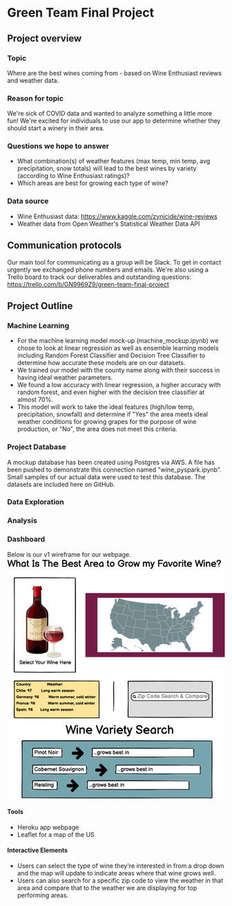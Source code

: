 # Green Team Final Project

## Project overview

### Topic
Where are the best wines coming from - based on Wine Enthusiast reviews and weather data. 

### Reason for topic
We're sick of COVID data and wanted to analyze something a little more fun! We're excited for individuals to use our app to determine whether they should start a winery in their area.

### Questions we hope to answer
- What combination(s) of weather features (max temp, min temp, avg precipitation, snow totals) will lead to the best wines by variety (according to Wine Enthusiast ratings)?
- Which areas are best for growing each type of wine?

### Data source
* Wine Enthusiast data: https://www.kaggle.com/zynicide/wine-reviews
* Weather data from Open Weather's Statistical Weather Data API

## Communication protocols
Our main tool for communicating as a group will be Slack. To get in contact urgently we exchanged phone numbers and emails.
We're also using a Trello board to track our deliverables and outstanding questions: https://trello.com/b/GN9969Z9/green-team-final-project

## Project Outline

### Machine Learning
- For the machine learning model mock-up (machine_mockup.ipynb) we chose to look at linear regression as well as ensemble learning models including Random Forest Classifier and Decision Tree Classifier to determine how accurate these models are on our datasets.
- We trained our model with the county name along with their success in having ideal weather parameters.
- We found a low accuracy with linear regression, a higher accuracy with random forest, and even higher with the decision tree classifier at almost 70%.  
- This model will work to take the ideal features (high/low temp, precipitation, snowfall) and determine if "Yes" the area meets ideal weather conditions for growing grapes for the purpose of wine production, or "No", the area does not meet this criteria.

### Project Database
A mockup database has been created using Postgres via AWS.  A file has been pushed to demonstrate this connection named "wine_pyspark.ipynb".
Small samples of our actual data were used to test this database. The datasets are included here on GitHub. 

### Data Exploration

### Analysis


### Dashboard
Below is our v1 wireframe for our webpage.
![Mock Dashboard](https://github.com/secicciari/final_project/blob/main/Images/wine-project-wireframe.png)
#### Tools
- Heroku app webpage
- Leaflet for a map of the US

#### Interactive Elements
- Users can select the type of wine they're interested in from a drop down and the map will update to indicate areas where that wine grows well.
- Users can also search for a specific zip code to view the weather in that area and compare that to the weather we are displaying for top performing areas. 